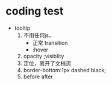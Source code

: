 <!--
 * @Author: ZYH
 * @Email: 1522302196@qq.com
 * @GiteeId: colincclala
 * @Date: 2022-04-29 14:39:12
 * @LastEditTime: 2022-04-29 16:01:43
 * @Description: 题目 
 * 
-->
# coding test

- tooltip
    1. 不用任何js，
        - 正常  transition
        - :hover
    2. opacity      ;visiblity      
    3. 定位，离开了文档流
    4. border-bottom:1px dashed black;
    5. before   after


